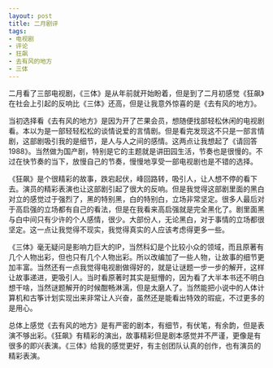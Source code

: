 ```yaml
---
layout: post
title: 二月剧评
tags:
- 电视剧
- 评论
- 狂飙
- 去有风的地方
- 三体
---
```


二月看了三部电视剧，《三体》是从年前就开始盼着，但是到了二月初感觉《狂飙》在社会上引起的反响比《三体》还高，但是让我意外惊喜的是《去有风的地方》。

当初选择看《去有风的地方》是因为开了芒果会员，想随便找部轻松休闲的电视剧看。本以为是一部轻轻松松的谈情说爱的言情剧。但是看完发现这不只是一部言情剧，这部剧吸引我的是细节，是人与人之间的感情。这两点让我想起了《请回答1988》。当然做为国产剧，特别是它的主题就是讲田园生活，节奏也是很慢的。不过在快节奏的当下，放慢自己的节奏，慢慢地享受一部电视剧也是不错的选择。

《狂飙》是个很精彩的故事，跌宕起伏，峰回路转，吸引人，让人想不停的看下去。演员的精彩表演也让这部剧引起了很大的反响。但是我觉得这部剧里面的黑白对立的感觉过于强烈了，黑的特别黑，白的特别白，立场非常坚定。很多人最后对于高启强的立场都有自己的看法，但是在我看来高启强就是完全黑化了。剧里面黑与白中间只有少许的个人感情，很少。大部份人，无论黑白，对于事情的立场都很坚定。这一点让我觉得不现实，我觉得真实的人应该考虑得更多一些。

《三体》毫无疑问是影响力巨大的IP，当然科幻是个比较小众的领域，而且原著有几个人物出彩，但也只有几个人物出彩。所以改编加了一些人物，让故事的细节更加丰富。当然还有一点我觉得电视剧做得好的，就是让谜题一步一步的解开，这样让故事递进，更吸引人。当时看原著时其实是挺懵的，因为看了大半本书还不明白想干啥，当然谜题解开的时候酣畅淋漓，但是太磨人了。当然能把小说中的人体计算机和古筝计划实现出来非常让人兴奋，虽然还是能看出特效的瑕疵，不过更多的是用心。

总体上感觉《去有风的地方》是有严密的剧本，有细节，有伏笔，有余韵，但是表演不够出彩。《狂飙》有精彩的演出，故事精彩但是剧本感觉并不严谨，更像是有很多的即兴表演。《三体》给我的感觉更好，有主创团队认真的创作，也有演员的精彩表演。


